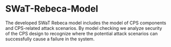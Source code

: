 # SWaT-Rebeca-Model
The developed SWaT Rebeca model includes the model of CPS components and CPS-related attack scenarios. By model checking we analyze security of the CPS design to recognize where the potential attack scenarios can successfully cause a failure in the system. 

